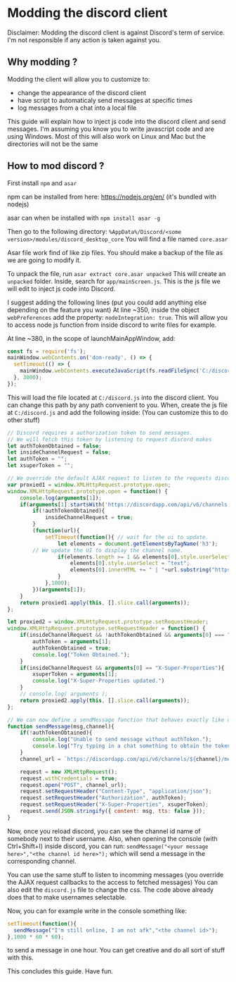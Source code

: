 # Modding the discord client
Disclaimer: Modding the discord client is against Discord's term of service. I'm not responsible if any action is taken against you.
## Why modding ?
Modding the client will allow you to customize to: 
- change the appearance of the discord client
- have script to automaticaly send messages at specific times
- log messages from a chat into a local file

This guide will explain how to inject js code into the discord client and send messages.
I'm assuming you know you to write javascript code and are using Windows.
Most of this will also work on Linux and Mac but the directories will not be the same

## How to mod discord ?

First install `npm` and `asar`

npm can be installed from here: https://nodejs.org/en/ (it's bundled with nodejs)

asar can when be installed with `npm install asar -g`

Then go to the following directory: `%AppData%/Discord/<some version>/modules/discord_desktop_core`
You will find a file named `core.asar`

Asar file work find of like zip files. You should make a backup of the file as we are going to modify it.

To unpack the file, run `asar extract core.asar unpacked`
This will create an `unpacked` folder. Inside, search for `app/mainScreen.js`.
This is the js file we will edit to inject js code into Discord.

I suggest adding the following lines (put you could add anything else depending on the feature you want)
At line ~350, inside the object `webPreferences` add the property: `nodeIntegration: true`.
This will allow you to access node js function from inside discord to write files for example.

At line ~380, in the scope of launchMainAppWindow, add:
```js
const fs = require('fs');
mainWindow.webContents.on('dom-ready', () => {
  setTimeout(() => {
    mainWindow.webContents.executeJavaScript(fs.readFileSync('C:/discord.js') + "");
  }, 3000);
});
```
This will load the file located at `C:/discord.js` into the discord client.
You can change this path by any path convenient to you.
When, create the js file at `C:/discord.js` and add the following inside:
(You can customize this to do other stuff)
```js
// Discord requires a authorization token to send messages.
// We will fetch this token by listening to request discord makes
let authTokenObtained = false;
let insideChannelRequest = false;
let authToken = "";
let xsuperToken = "";

// We override the default AJAX request to listen to the requests discord makes.
var proxied1 = window.XMLHttpRequest.prototype.open;
window.XMLHttpRequest.prototype.open = function() {
	console.log(arguments[1]);
	if(arguments[1].startsWith('https://discordapp.com/api/v6/channels')){
		if(!authTokenObtained){
			insideChannelRequest = true;
		}
		(function(url){
			setTimeout(function(){ // wait for the ui to update.
				let elements = document.getElementsByTagName('h3');
        // We update the UI to display the channel name.
				if(elements.length >= 1 && elements[0].style.userSelect !== "text"){ // add channel URL to name
					elements[0].style.userSelect = "text";
					elements[0].innerHTML += " | "+url.substring("https://discordapp.com/api/v6/channels".length);
				}
			},1000);
		})(arguments[1]);
	}
	return proxied1.apply(this, [].slice.call(arguments));
};

let proxied2 = window.XMLHttpRequest.prototype.setRequestHeader;
window.XMLHttpRequest.prototype.setRequestHeader = function() {
	if(insideChannelRequest && !authTokenObtained && arguments[0] === "Authorization"){
		authToken = arguments[1];
		authTokenObtained = true;
		console.log("Token Obtained.");
	}
	if(insideChannelRequest && arguments[0] == "X-Super-Properties"){
		xsuperToken = arguments[1];
		console.log("X-Super-Properties updated.")
	}
	// console.log( arguments );
	return proxied2.apply(this, [].slice.call(arguments));
};

// We can now define a sendMessage function that behaves exactly like discord:
function sendMessage(msg,channel){
	if(!authTokenObtained){
		console.log("Unable to send message without authToken.");
		console.log("Try typing in a chat something to obtain the token.");
	}
	channel_url = `https://discordapp.com/api/v6/channels/${channel}/messages`;

	request = new XMLHttpRequest();
	request.withCredentials = true;
	request.open("POST", channel_url);
	request.setRequestHeader("Content-Type", "application/json");
	request.setRequestHeader("Authorization", authToken);
	request.setRequestHeader("X-Super-Properties", xsuperToken);
	request.send(JSON.stringify({ content: msg, tts: false }));
}

```

Now, once you reload discord, you can see the channel id name of somebody next to their username.
Also, when opening the console (with Ctrl+Shift+I) inside discord, you can run:
`sendMessage("<your message here>","<the channel id here>");` which will send a message in the corresponding channel.

You can use the same stuff to listen to incomming messages (you override the AJAX request callbacks to the access to fetched messages)
You can also edit the `discord.js` file to change the css. The code above already does that to make usernames selectable.

Now, you can for example write in the console something like:
```js
setTimeout(function(){
  sendMessage("I'm still online, I am not afk","<the channel id>");
},1000 * 60 * 60);
```
to send a message in one hour. You can get creative and do all sort of stuff with this.

This concludes this guide. Have fun.
